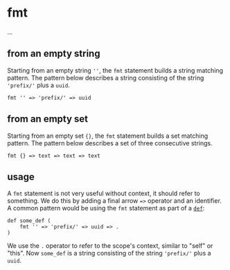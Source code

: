 # fmt

...

## from an empty string

Starting from an empty string `''`, the `fmt` statement builds a string matching pattern. The pattern below describes a string consisting of the string `'prefix/'` plus a `uuid`.

```ontol
fmt '' => 'prefix/' => uuid
```

## from an empty set

Starting from an empty set `{}`, the `fmt` statement builds a set matching pattern. The pattern below describes a set of three consecutive strings.

```ontol
fmt {} => text => text => text
```

## usage

A `fmt` statement is not very useful without context, it should refer to something. We do this by adding a final arrow `=>` operator and an identifier. A common pattern would be using the `fmt` statement as part of a [`def`](def.md):

```ontol
def some_def (
    fmt '' => 'prefix/' => uuid => .
)
```

We use the `.` operator to refer to the scope's context, similar to "self" or "this". Now `some_def` is a string consisting of the string `'prefix/'` plus a `uuid`.

